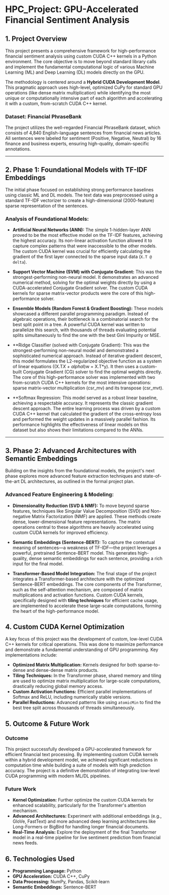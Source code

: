 # HPC_Project: GPU-Accelerated Financial Sentiment Analysis

## 1. Project Overview

This project presents a comprehensive framework for high-performance financial sentiment analysis using custom CUDA C++ kernels in a Python environment. The core objective is to move beyond standard library calls and implement the fundamental computational logic of various Machine Learning (ML) and Deep Learning (DL) models directly on the GPU.

The methodology is centered around a **Hybrid CUDA Development Model**. This pragmatic approach uses high-level, optimized CuPy for standard GPU operations (like dense matrix multiplication) while identifying the most unique or computationally intensive part of each algorithm and accelerating it with a custom, from-scratch CUDA C++ kernel.

### Dataset: Financial PhraseBank
The project utilizes the well-regarded Financial PhraseBank dataset, which consists of 4,840 English-language sentences from financial news articles. All sentences were labeled for sentiment (Positive, Negative, Neutral) by 16 finance and business experts, ensuring high-quality, domain-specific annotations.

---

## 2. Phase 1: Foundational Models with TF-IDF Embeddings

The initial phase focused on establishing strong performance baselines using classic ML and DL models. The text data was preprocessed using a standard TF-IDF vectorizer to create a high-dimensional (2000-feature) sparse representation of the sentences.

### Analysis of Foundational Models:

*   **Artificial Neural Networks (ANN):** The simple 1-hidden-layer ANN proved to be the most effective model on the TF-IDF features, achieving the highest accuracy. Its non-linear activation function allowed it to capture complex patterns that were inaccessible to the other models. The custom CUDA kernel was crucial for efficiently calculating the gradient of the first layer connected to the sparse input data (`X.T @ delta`).

*   **Support Vector Machine (SVM) with Conjugate Gradient:** This was the strongest-performing non-neural model. It demonstrates an advanced numerical method, solving for the optimal weights directly by using a CUDA-accelerated Conjugate Gradient solver. The custom CUDA kernels for sparse matrix-vector products were the core of this high-performance solver.

*   **Ensemble Models (Random Forest & Gradient Boosting):** These models showcased a different parallel programming paradigm. Instead of algebraic operations, their bottleneck is a combinatorial search for the best split point in a tree. A powerful CUDA kernel was written to parallelize this search, with thousands of threads evaluating potential splits simultaneously to find the one with the best Gini Impurity or MSE.

*   **Ridge Classifier (solved with Conjugate Gradient): This was the strongest-performing non-neural model and demonstrated a sophisticated numerical approach. Instead of iterative gradient descent, this model formulates the L2-regularized objective function as a system of linear equations ((X.T*X + alpha*I)w = X.T*y). It then uses a custom-built Conjugate Gradient (CG) solver to find the optimal weights directly. The core of this high-performance solver was implemented with two from-scratch CUDA C++ kernels for the most intensive operations: sparse matrix-vector multiplication (csr_mv) and its transpose (csr_mvt).

*   **Softmax Regression: This model served as a robust linear baseline, achieving a respectable accuracy. It represents the classic gradient descent approach. The entire learning process was driven by a custom CUDA C++ kernel that calculated the gradient of the cross-entropy loss and performed the weight updates in a massively parallel fashion. Its performance highlights the effectiveness of linear models on this dataset but also shows their limitations compared to the ANNs.

---

## 3. Phase 2: Advanced Architectures with Semantic Embeddings

Building on the insights from the foundational models, the project's next phase explores more advanced feature extraction techniques and state-of-the-art DL architectures, as outlined in the formal project plan.

### Advanced Feature Engineering & Modeling:

*   **Dimensionality Reduction (SVD & NMF):** To move beyond sparse features, techniques like Singular Value Decomposition (SVD) and Non-negative Matrix Factorization (NMF) are applied. These methods create dense, lower-dimensional feature representations. The matrix operations central to these algorithms are heavily accelerated using custom CUDA kernels for improved efficiency.

*   **Semantic Embeddings (Sentence-BERT):** To capture the contextual meaning of sentences—a weakness of TF-IDF—the project leverages a powerful, pretrained Sentence-BERT model. This generates high-quality, dense semantic embeddings for each sentence, providing a rich input for the final model.

*   **Transformer-Based Model Integration:** The final stage of the project integrates a Transformer-based architecture with the optimized Sentence-BERT embeddings. The core components of the Transformer, such as the self-attention mechanism, are composed of matrix multiplications and activation functions. Custom CUDA kernels, specifically designed with **tiling techniques** for efficient cache usage, are implemented to accelerate these large-scale computations, forming the heart of the high-performance model.

## 4. Custom CUDA Kernel Optimization

A key focus of this project was the development of custom, low-level CUDA C++ kernels for critical operations. This was done to maximize performance and demonstrate a fundamental understanding of GPU programming. Key implementations include:
*   **Optimized Matrix Multiplication:** Kernels designed for both sparse-to-dense and dense-dense matrix products.
*   **Tiling Techniques:** In the Transformer phase, shared memory and tiling are used to optimize matrix multiplication for large-scale computations, drastically reducing global memory access.
*   **Custom Activation Functions:** Efficient parallel implementations of Softmax and ReLU, including numerically stable versions.
*   **Parallel Reductions:** Advanced patterns like using `atomicMin` to find the best tree split across thousands of threads simultaneously.

## 5. Outcome & Future Work

### Outcome
This project successfully developed a GPU-accelerated framework for efficient financial text processing. By implementing custom CUDA kernels within a hybrid development model, we achieved significant reductions in computation time while building a suite of models with high prediction accuracy. The project is a definitive demonstration of integrating low-level CUDA programming with modern ML/DL pipelines.

### Future Work
*   **Kernel Optimization:** Further optimize the custom CUDA kernels for enhanced scalability, particularly for the Transformer's attention mechanism.
*   **Advanced Architectures:** Experiment with additional embeddings (e.g., GloVe, FastText) and more advanced deep learning architectures like Long-Formers or BigBird for handling longer financial documents.
*   **Real-Time Analysis:** Explore the deployment of the final Transformer model in a real-time pipeline for live sentiment prediction from financial news feeds.

## 6. Technologies Used

*   **Programming Language:** Python
*   **GPU Acceleration:** CUDA C++, CuPy
*   **Data Processing:** NumPy, Pandas, Scikit-learn
*   **Semantic Embeddings:** Sentence-BERT
